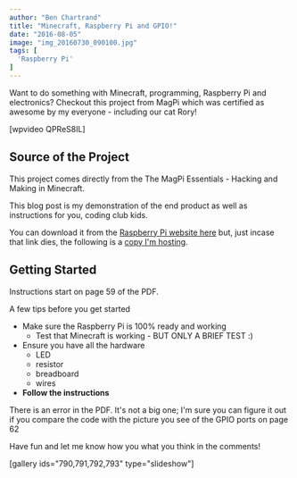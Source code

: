 ```yaml
---
author: "Ben Chartrand"
title: "Minecraft, Raspberry Pi and GPIO!"
date: "2016-08-05"
image: "img_20160730_090100.jpg"
tags: [
  'Raspberry Pi'
]
---
```


Want to do something with Minecraft, programming, Raspberry Pi and electronics? Checkout this project from MagPi which was certified as awesome by my everyone - including our cat Rory!

\[wpvideo QPReS8IL\]

## Source of the Project

This project comes directly from the The MagPi Essentials - Hacking and Making in Minecraft.

This blog post is my demonstration of the end product as well as instructions for you, coding club kids.

You can download it from the [Raspberry Pi website here](https://raspberrypi.org/magpi-issues/Essentials_Minecraft_v1.pdf) but, just incase that link dies, the following is a [copy I'm hosting](https://liftcodeplay.files.wordpress.com/2016/08/essentials_minecraft_v1.pdf).

## Getting Started

Instructions start on page 59 of the PDF.

A few tips before you get started

- Make sure the Raspberry Pi is 100% ready and working
    - Test that Minecraft is working - BUT ONLY A BRIEF TEST :)
- Ensure you have all the hardware
    - LED
    - resistor
    - breadboard
    - wires
- **Follow the instructions**

There is an error in the PDF. It's not a big one; I'm sure you can figure it out if you compare the code with the picture you see of the GPIO ports on page 62

Have fun and let me know how you what you think in the comments!

\[gallery ids="790,791,792,793" type="slideshow"\]
